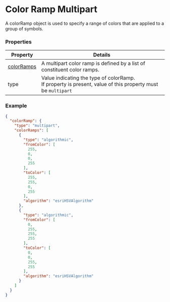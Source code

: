 # Color Ramp Multipart

A colorRamp object is used to specify a range of colors that are applied to a group of symbols.

### Properties

| Property | Details
| --- | ---
| [colorRamps](colorRamp_algorithmic.md) | A multipart color ramp is defined by a list of constituent color ramps.
| type | Value indicating the type of colorRamp.<br>If property is present, value of this property must be `multipart`


### Example

```json
{
  "colorRamp": {
    "type": "multipart",
    "colorRamps": [
      {
        "type": "algorithmic",
        "fromColor": [
          255,
          0,
          0,
          255
        ],
        "toColor": [
          255,
          255,
          0,
          255
        ],
        "algorithm": "esriHSVAlgorithm"
      },
      {
        "type": "algorithmic",
        "fromColor": [
          0,
          255,
          255,
          255
        ],
        "toColor": [
          0,
          0,
          255,
          255
        ],
        "algorithm": "esriHSVAlgorithm"
      }
    ]
  }
}
```

